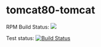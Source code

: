 # tomcat80-tomcat 

RPM Build Status: <a href="https://copr.fedorainfracloud.org/coprs/filirom1/scl-tomcat80/package/tomcat/"><img src="https://copr.fedorainfracloud.org/coprs/filirom1/scl-tomcat80/package/tomcat/status_image/last_build.png" /></a>

Test status: [![Build Status](https://travis-ci.org/scl-tomcat/tomcat80.svg?branch=master)](https://travis-ci.org/scl-tomcat/tomcat80)

